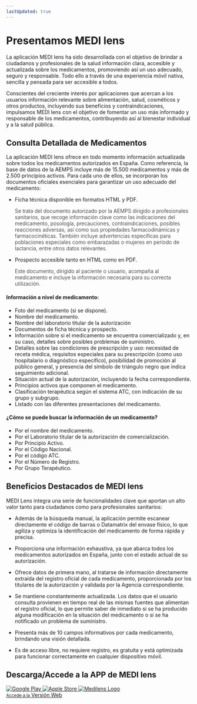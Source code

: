 ```yaml
---
lastUpdated: true
---
```


# Presentamos <span class="logo-colored">MEDI lens</span>

La aplicación <span class="logo-colored">MEDI lens</span> ha sido desarrollada con el objetivo de brindar a ciudadanos y profesionales de la salud información clara, accesible y actualizada sobre los medicamentos, promoviendo así un uso adecuado, seguro y responsable. Todo ello a través de una experiencia móvil nativa, sencilla y pensada para ser accesible a todos.

Conscientes del creciente interés por aplicaciones que acercan a los usuarios información relevante sobre alimentación, salud, cosméticos y otros productos, incluyendo sus beneficios y contraindicaciones, impulsamos <span class="logo-colored">MEDI lens</span> con el objetivo de fomentar un uso más informado y responsable de los medicamentos, contribuyendo así al bienestar individual y a la salud pública.


## Consulta Detallada de Medicamentos

La aplicación <span class="logo-colored">MEDI lens</span> ofrece en todo momento información actualizada sobre todos los medicamentos autorizados en España. Como referencia, la base de datos de la AEMPS incluye más de 15.500 medicamentos y más de 2.500 principios activos. Para cada uno de ellos, se incorporan los documentos oficiales esenciales para garantizar un uso adecuado del medicamento:

- Ficha técnica disponible en formatos HTML y PDF.

    <span style="font-weight: 300">Se trata del documento autorizado por la AEMPS dirigido a profesionales sanitarios, que recoge información clave como las indicaciones del medicamento, posología, precauciones, contraindicaciones, posibles reacciones adversas, así como sus propiedades farmacodinámicas y farmacocinéticas. También incluye advertencias específicas para poblaciones especiales como embarazadas o mujeres en período de lactancia, entre otros datos relevantes.</span>

- Prospecto accesible tanto en HTML como en PDF.

    <span style="font-weight: 300">Este documento, dirigido al paciente o usuario, acompaña al medicamento e incluye la información necesaria para su correcta utilización.</span>


#### Información a nivel de medicamento:

- Foto del medicamento (si se dispone).
- Nombre del medicamento.
- Nombre del laboratorio titular de la autorización
- Documentos de ficha técnica y prospecto.
- Información sobre si el medicamento se encuentra comercializado y, en su caso, detalles sobre posibles problemas de suministro.
- Detalles sobre las condiciones de prescripción y uso: necesidad de receta médica, requisitos especiales para su prescripción (como uso hospitalario o diagnóstico específico), posibilidad de promoción al público general, y presencia del símbolo de triángulo negro que indica seguimiento adicional.
- Situación actual de la autorización, incluyendo la fecha correspondiente.
- Principios activos que componen el medicamento.
- Clasificación terapéutica según el sistema ATC, con indicación de su grupo y subgrupo.
- Listado con las diferentes presentaciones del medicamento.

<!-- #### Información a nivel de las presentaciones de cada medicamento:
- Nombre de las presentaciones.
- Código nacional.
- Fecha de la última modificación del estado de autorización.
-->

<!-- #### Otra Información:
- Búsqueda por descripción clínica (principio activo, forma farmacéutica, dosis o código ATC).

- Listado de los medicamentos no sustituibles por el farmacéutico (medicamentos biológicos, con principios activos de estrecho margen terapéutico, de especial control médico, o del aparato respiratorio de administración por vía inhalatoria).
 -->

#### ¿Cómo se puede buscar la información de un medicamento?

- Por el nombre del medicamento.
- Por el Laboratorio titular de la autorización de comercialización.
- Por Principio Activo.
- Por el Código Nacional.
- Por el código ATC.
- Por el Número de Registro.
- Por Grupo Terapéutico.


## Beneficios Destacados de MEDI lens

MEDI Lens integra una serie de funcionalidades clave que aportan un alto valor tanto para ciudadanos como para profesionales sanitarios:

- Además de la búsqueda manual, la aplicación permite escanear directamente el código de barras o Datamatrix del envase físico, lo que agiliza y optimiza la identificación del medicamento de forma rápida y precisa.

- Proporciona una información exhaustiva, ya que abarca todos los medicamentos autorizados en España, junto con el estado actual de su autorización.

- Ofrece datos de primera mano, al tratarse de información directamente extraída del registro oficial de cada medicamento, proporcionada por los titulares de la autorización y validada por la Agencia correspondiente.

- Se mantiene constantemente actualizada. Los datos que el usuario consulta provienen en tiempo real de las mismas fuentes que alimentan el registro oficial, lo que permite saber de inmediato si se ha producido alguna modificación en la situación del medicamento o si se ha notificado un problema de suministro.

- Presenta más de 10 campos informativos por cada medicamento, brindando una visión detallada.

- Es de acceso libre, no requiere registro, es gratuita y está optimizada para funcionar correctamente en cualquier dispositivo móvil.


## Descarga/Accede a la APP de <span class="logo-colored">MEDI lens</span>

<div class="custom-hero-actions">
    <a href="#">
        <img src="/assets/images/medilens-google-play.png" alt="Google Play" />
    </a>
    <a href="#">
        <img src="/assets/images/medilens-apple-store-wht.svg" alt="Apple Store" />
    </a>
    <a class="app-web no-icon" href="https://app.medilens.es">
        <img src="/assets/icons/ml-icon-bxd.svg" alt="Medilens Logo" />
        <div>
            <small>Accede a la</small>
            <span>Versión Web</span>
        </div>
    </a>
</div>